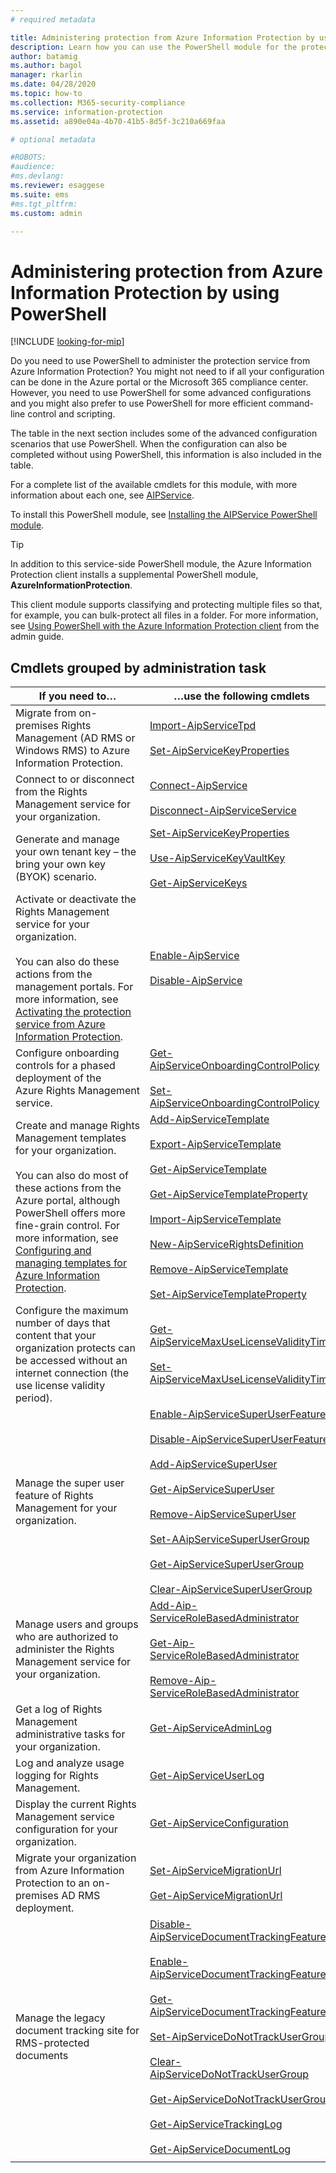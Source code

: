 ```yaml
---
# required metadata

title: Administering protection from Azure Information Protection by using PowerShell
description: Learn how you can use the PowerShell module for the protection service from Azure Information Protection, to administer this service for your tenant.
author: batamig
ms.author: bagol
manager: rkarlin
ms.date: 04/28/2020
ms.topic: how-to
ms.collection: M365-security-compliance
ms.service: information-protection
ms.assetid: a890e04a-4b70-41b5-8d5f-3c210a669faa

# optional metadata

#ROBOTS:
#audience:
#ms.devlang:
ms.reviewer: esaggese
ms.suite: ems
#ms.tgt_pltfrm:
ms.custom: admin

---
```


# Administering protection from Azure Information Protection by using PowerShell

[!INCLUDE [looking-for-mip](../includes/looking-for-mip.md)]

Do you need to use PowerShell to administer the protection service from Azure Information Protection? You might not need to if all your configuration can be done in the Azure portal or the Microsoft 365 compliance center. However, you need to use PowerShell for some advanced configurations and you might also prefer to use PowerShell for more efficient command-line control and scripting.

The table in the next section includes some of the advanced configuration scenarios that use PowerShell. When the configuration can also be completed without using PowerShell, this information is also included in the table.

For a complete list of the available cmdlets for this module, with more information about each one, see [AIPService](/powershell/module/aipservice/#aipservice).

To install this PowerShell module, see [Installing the AIPService PowerShell module](install-powershell.md).

> [!TIP]
> In addition to this service-side PowerShell module, the Azure Information Protection client installs a supplemental PowerShell module, **AzureInformationProtection**. 
>
> This client module supports classifying and protecting multiple files so that, for example, you can bulk-protect all files in a folder. For more information, see [Using PowerShell with the Azure Information Protection client](./rms-client/clientv2-admin-guide-powershell.md) from the admin guide.

## Cmdlets grouped by administration task

|If you need to…|…use the following cmdlets|
|-------------------|------------------------------|
|Migrate from on-premises Rights Management (AD RMS or Windows RMS) to Azure Information Protection.|[Import-AipServiceTpd](/powershell/module/aipservice/import-aipservicetpd)<br /><br />[Set-AipServiceKeyProperties](/powershell/module/aipservice/set-aipservicekeyproperties)|
|Connect to or disconnect from the Rights Management service for your organization.|[Connect-AipService](/powershell/module/aipservice/connect-aipservice)<br /><br />[Disconnect-AipServiceService](/powershell/module/aipservice/disconnect-aipservice)|
|Generate and manage your own tenant key – the bring your own key (BYOK) scenario.|[Set-AipServiceKeyProperties](/powershell/module/aipservice/set-aipservicekeyproperties)<br /><br />[Use-AipServiceKeyVaultKey](/powershell/module/aipservice/use-aipservicekeyvaultkey)<br /><br />[Get-AipServiceKeys](/powershell/module/aipservice/get-aipservicekeys)|
|Activate or deactivate the Rights Management service for your organization.<br /><br />You can also do these actions from the management portals. For more information, see [Activating the protection service from Azure Information Protection](activate-service.md).|[Enable-AipService](/powershell/module/aipservice/enable-aipservice)<br /><br />[Disable-AipService](/powershell/module/aipservice/disable-aipservice)|
|Configure onboarding controls for a phased deployment of the Azure Rights Management service.|[Get-AipServiceOnboardingControlPolicy](/powershell/module/aipservice/get-aipserviceonboardingcontrolpolicy)<br /><br />[Set-AipServiceOnboardingControlPolicy](/powershell/module/aipservice/set-aipserviceonboardingcontrolpolicy)|
|Create and manage Rights Management templates for your organization.<br /><br />You can also do most of these actions from the Azure portal, although PowerShell offers more fine-grain control. For more information, see [Configuring and managing templates for Azure Information Protection](configure-policy-templates.md).|[Add-AipServiceTemplate](/powershell/module/aipservice/add-aipservicetemplate)<br /><br />[Export-AipServiceTemplate](/powershell/module/aipservice/export-aipservicetemplate)<br /><br />[Get-AipServiceTemplate](/powershell/module/aipservice/get-aipservicetemplate)<br /><br />[Get-AipServiceTemplateProperty](/powershell/module/aipservice/get-aipservicetemplateproperty)<br /><br />[Import-AipServiceTemplate](/powershell/module/aipservice/import-aipservicetemplate)<br /><br />[New-AipServiceRightsDefinition](/powershell/module/aipservice/new-aipservicerightsdefinition)<br /><br />[Remove-AipServiceTemplate](/powershell/module/aipservice/remove-aipservicetemplate)<br /><br />[Set-AipServiceTemplateProperty](/powershell/module/aipservice/set-aipservicetemplateproperty)|
|Configure the maximum number of days that content that your organization protects can be accessed without an internet connection (the use license validity period).|[Get-AipServiceMaxUseLicenseValidityTime](/powershell/module/aipservice/get-aipservicemaxuselicensevaliditytime)<br /><br />[Set-AipServiceMaxUseLicenseValidityTime](/powershell/module/aipservice/set-aipservicemaxuselicensevaliditytime)|
|Manage the super user feature of Rights Management for your organization.|[Enable-AipServiceSuperUserFeature](/powershell/module/aipservice/enable-aipservicesuperuserfeature)<br /><br />[Disable-AipServiceSuperUserFeature](/powershell/module/aipservice/disable-aipservicesuperuserfeature)<br /><br />[Add-AipServiceSuperUser](/powershell/module/aipservice/add-aipservicesuperuser)<br /><br />[Get-AipServiceSuperUser](/powershell/module/aipservice/get-aipservicesuperuser)<br /><br />[Remove-AipServiceSuperUser](/powershell/module/aipservice/remove-aipservicesuperuser)<br /><br />[Set-AAipServiceSuperUserGroup](/powershell/module/aipservice/set-aipservicesuperusergroup)<br /><br />[Get-AipServiceSuperUserGroup](/powershell/module/aipservice/get-aipservicesuperusergroup)<br /><br />[Clear-AipServiceSuperUserGroup](/powershell/module/aipservice/clear-aipservicesuperusergroup)|
|Manage users and groups who are authorized to administer the Rights Management service for your organization.|[Add-Aip-ServiceRoleBasedAdministrator](/powershell/module/aipservice/add-aipservicerolebasedadministrator)<br /><br />[Get-Aip-ServiceRoleBasedAdministrator](/powershell/module/aipservice/get-aipservicerolebasedadministrator)<br /><br />[Remove-Aip-ServiceRoleBasedAdministrator](/powershell/module/aipservice/remove-aipservicerolebasedadministrator)|
|Get a log of Rights Management administrative tasks for your organization.|[Get-AipServiceAdminLog](/powershell/module/aipservice/get-aipserviceadminlog)|
|Log and analyze usage logging for Rights Management.|[Get-AipServiceUserLog](/powershell/module/aipservice/get-aipserviceuserlog)|
|Display the current Rights Management service configuration for your organization.|[Get-AipServiceConfiguration](/powershell/module/aipservice/get-aipserviceconfiguration)|
|Migrate your organization from Azure Information Protection to an on-premises AD RMS deployment.|[Set-AipServiceMigrationUrl](/powershell/module/aipservice/set-aipservicemigrationurl)<br /><br />[Get-AipServiceMigrationUrl](/powershell/module/aipservice/get-aipservicemigrationurl)|
|Manage the legacy document tracking site for RMS-protected documents|[Disable-AipServiceDocumentTrackingFeature](/powershell/module/aipservice/disable-aipservicedocumenttrackingfeature)<br /><br />[Enable-AipServiceDocumentTrackingFeature](/powershell/module/aipservice/enable-aipservicedocumenttrackingfeature)<br /><br />[Get-AipServiceDocumentTrackingFeature](/powershell/module/aipservice/get-aipservicedocumenttrackingfeature)<br /><br />[Set-AipServiceDoNotTrackUserGroup](/powershell/module/aipservice/set-aipservicedonottrackusergroup)<br /><br />[Clear-AipServiceDoNotTrackUserGroup](/powershell/module/aipservice/Clear-AipServiceDoNotTrackUserGroup)<br /><br />[Get-AipServiceDoNotTrackUserGroup](/powershell/module/aipservice/get-AipServiceDoNotTrackUserGroup)<br /><br />[Get-AipServiceTrackingLog](/powershell/module/aipservice/Get-AipServiceTrackingLog)<br /><br />[Get-AipServiceDocumentLog](/powershell/module/aipservice/Get-AipServiceDocumentLog)|
| | |
